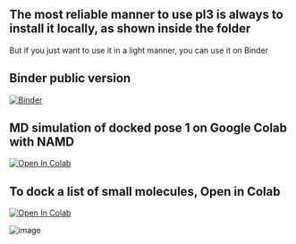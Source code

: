 ## The most reliable manner to use pl3 is always to install it locally, as shown inside the folder
But if you just want to use it in a light manner, you can use it on Binder 
## Binder public version

[![Binder](https://mybinder.org/badge_logo.svg)](https://notebooks.gesis.org/binder/jupyter/user/quantaosun-pl3-z2nj8uii/doc/workspaces/auto-Q/tree/mybinder.ipynb)


## MD simulation of docked pose 1 on Google Colab with NAMD

[![Open In Colab](https://colab.research.google.com/assets/colab-badge.svg)](https://colab.research.google.com/github/quantaosun/pl3/blob/main/charmgui_namd3_simulation_after_mybinder_pl3.ipynb)


## To dock a list of small molecules, Open in Colab

[![Open In Colab](https://colab.research.google.com/assets/colab-badge.svg)](https://mybinder.org/v2/gh/quantaosun/pl3/HEAD?labpath=mybinder.ipynb)
                                                                                                  

![image](https://user-images.githubusercontent.com/75652473/216478725-1e67edce-b939-4dca-a147-4e5688e53240.png)


 






